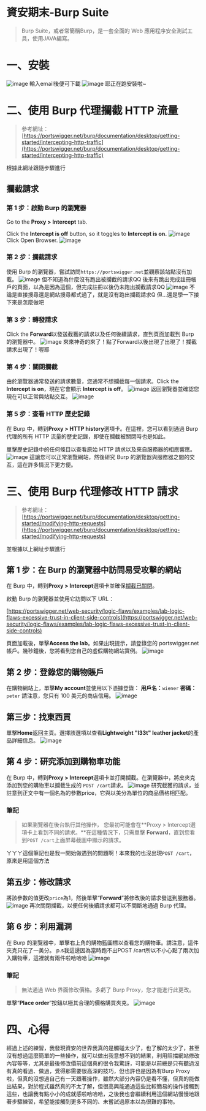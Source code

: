 # 資安期末-Burp Suite

> Burp Suite，或者常簡稱Burp，是一套全面的 Web 應用程序安全測試工具，使用JAVA編寫。
> 

# 一、安裝
![image](https://user-images.githubusercontent.com/105283235/173318818-9fa4592b-1479-4ad4-aacd-fd28fd1cc1fe.png)
輸入email後便可下載
![image](https://user-images.githubusercontent.com/105283235/173319171-38409827-c9b3-4cb9-b1a3-ab75d999d0c1.png)
耶正在跑安裝啦~

# 二、****使用 Burp 代理攔截 HTTP 流量****
> 參考網址：[https://portswigger.net/burp/documentation/desktop/getting-started/intercepting-http-traffic](https://portswigger.net/burp/documentation/desktop/getting-started/intercepting-http-traffic)
> 

根據此網址跟隨步驟進行
## ****攔截請求****

### ****第 1 步：啟動 Burp 的瀏覽器****

Go to the **Proxy > Intercept** tab.

Click the **Intercept is off** button, so it toggles to **Intercept is on.**
![image](https://user-images.githubusercontent.com/105283235/173320445-be6b57d5-9234-4606-afdc-481924eaec08.png)
Click Open Browser.
![image](https://user-images.githubusercontent.com/105283235/173320959-a565155f-4bb8-4dc9-be73-1aab219f22fa.png)

### ****第 2 步：攔截請求****

使用 Burp 的瀏覽器，嘗試訪問`https://portswigger.net`並觀察該站點沒有加載。
![image](https://user-images.githubusercontent.com/105283235/173322362-ee348e69-24de-4bed-bbac-d240f0445a99.png)
但不知道為什麼沒有跑出被攔截的請求QQ
後來有跳出完成註冊帳戶的頁面，以為是因為這個，但完成註冊以後仍未跑出攔截請求QQ
![image](https://user-images.githubusercontent.com/105283235/173326375-681bb08b-4161-45cd-a835-adf957638527.png)
不論是直接搜尋還是網站搜尋都式過了，就是沒有跑出攔截請求Q
但...還是學一下接下來是怎麼做吧

### ****第 3 步：轉發請求****

Click the **Forward**以發送截獲的請求以及任何後續請求，直到頁面加載到 Burp 的瀏覽器中。
![image](https://user-images.githubusercontent.com/105283235/173326221-6dc3789e-a17f-4507-889e-3e361db4762e.png)
來來神奇的來了！點了Forward以後出現了出現了！攔截請求出現了！喔耶

### **第 4 步：關閉攔截**

由於瀏覽器通常發送的請求數量，您通常不想攔截每一個請求。Click the **Intercept is on**，現在它會顯示 **Intercept is off**。
![image](https://user-images.githubusercontent.com/105283235/173326749-9f2fd535-6c5f-4ad6-94ae-9260bd00c5bd.png)
返回瀏覽器並確認您現在可以正常與站點交互。
![image](https://user-images.githubusercontent.com/105283235/173327157-69c87282-30d9-4f46-86dc-0ed64ea7ee0f.png)

### **第 5 步：查看 HTTP 歷史記錄**

在 Burp 中，轉到**Proxy > HTTP history**選項卡。在這裡，您可以看到通過 Burp 代理的所有 HTTP 流量的歷史記錄，即使在攔截被關閉時也是如此。

單擊歷史記錄中的任何條目以查看原始 HTTP 請求以及來自服務器的相應響應。
![image](https://user-images.githubusercontent.com/105283235/173327053-e5be723b-0523-400d-9bb1-98aa62a2e218.png)
這讓您可以正常瀏覽網站，然後研究 Burp 的瀏覽器與服務器之間的交互，這在許多情況下更方便。

# 三、****使用 Burp 代理修改 HTTP 請求****
> 參考網址：[https://portswigger.net/burp/documentation/desktop/getting-started/modifying-http-requests](https://portswigger.net/burp/documentation/desktop/getting-started/modifying-http-requests)
> 

並根據以上網址步驟進行

## **第 1 步：在 Burp 的瀏覽器中訪問易受攻擊的網站**

在 Burp 中，轉到**Proxy > Intercept**選項卡並確保[攔截已關閉](https://portswigger.net/burp/documentation/desktop/tools/proxy/intercept#controls)。

啟動 Burp 的瀏覽器並使用它訪問以下 URL：

[https://portswigger.net/web-security/logic-flaws/examples/lab-logic-flaws-excessive-trust-in-client-side-controls](https://portswigger.net/web-security/logic-flaws/examples/lab-logic-flaws-excessive-trust-in-client-side-controls)

頁面加載後，單擊**Access the lab**。如果出現提示，請登錄您的 portswigger.net 帳戶。幾秒鐘後，您將看到您自己的虛假購物網站實例。
![image](https://user-images.githubusercontent.com/105283235/173329835-544b087b-2ed9-46b5-b948-3a2be096c6b7.png)

## **第 2 步：登錄您的購物賬戶**

在購物網站上，單擊**My account**並使用以下憑據登錄：
**用戶名：**`wiener`
**密碼：**`peter`
請注意，您只有 100 美元的商店信用。
![image](https://user-images.githubusercontent.com/105283235/173330479-d529b64c-594c-4edb-a4e5-5464433168e6.png)

## **第三步：找東西買**

單擊**Home**返回主頁。選擇該選項以查看**Lightweight "l33t" leather jacket**的產品詳細信息。
![image](https://user-images.githubusercontent.com/105283235/173330953-fc62795e-2ee3-4342-99bc-b63ae9e1c568.png)

## **第 4 步：研究添加到購物車功能**

在 Burp 中，轉到**Proxy > Intercept**選項卡並打開攔截。在瀏覽器中，將皮夾克添加到您的購物車以攔截生成的 `POST /cart`請求。
![image](https://user-images.githubusercontent.com/105283235/173331736-f2d84a8f-a0a2-488a-b17f-4a9f22f87c8d.png)
研究截獲的請求，並註意到正文中有一個名為的參數price，它與以美分為單位的商品價格相匹配。
### **筆記**

> 如果瀏覽器在後台執行其他操作， 您最初可能會在**Proxy > Intercept選項卡上看到不同的請求。**在這種情況下，只需單擊 **Forward**，直到您看到`POST /cart`上面屏幕截圖中顯示的請求。
> 

ㄚㄚㄚ這個筆記也是我一開始做遇到的問題啊！本來我的也沒出現`POST /cart`，原來是用這個方法

## **第五步：修改請求**

將該參數的值更改`price`為1，然後單擊“**Forward**”將修改後的請求發送到服務器。
![image](https://user-images.githubusercontent.com/105283235/173332513-aeba886e-492a-464a-90e4-56d93d1d8527.png)
再次關閉攔截，以便任何後續請求都可以不間斷地通過 Burp 代理。

## **第 6 步：利用漏洞**

在 Burp 的瀏覽器中，單擊右上角的購物籃圖標以查看您的購物車。請注意，這件夾克只花了一美分。
p.s我這邊因為當時跑不出POST /cart所以不小心點了兩次加入購物車，這裡就有兩件啦哈哈哈
![image](https://user-images.githubusercontent.com/105283235/173333207-d1d9e503-77c7-4950-9a2b-7081bf4aa64b.png)
### **筆記**

> 無法通過 Web 界面修改價格。多虧了 Burp Proxy，您才能進行此更改。
> 

單擊“**Place order**”按鈕以極其合理的價格購買夾克。
![image](https://user-images.githubusercontent.com/105283235/173332735-6a86b111-c1d5-470c-9cdf-47cb65bc3293.png)

# 四、心得

經過上述的練習，我發現資安的世界我真的是觸碰太少了，也了解的太少了，甚至沒有想過這麼簡單的一些操作，就可以做出我意想不到的結果，利用阻擋網站修改內容等等，尤其是最後修改價前這個真的很令我驚訝，可能是以前總是只有聽過沒有真的看過、做過，覺得那需要很高深的技巧，但也許也是因為有Burp Proxy啦，但真的沒想過自己有一天跟著操作，雖然大部分內容仍是看不懂，但真的能做出結果，對於程式雖然真的不太了解，但很高興能通過這些比較簡易的操作接觸到這些，也讓我有點小小的成就感啦哈哈哈，之後我也會繼續利用這個網站慢慢地跟著步驟練習，希望能接觸到更多不同的、未嘗試過原本以為很難的事物。
